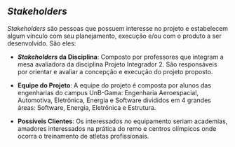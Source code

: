 ## _Stakeholders_

<!--
Jonathan: [OK]
-->

_Stakeholders_ são pessoas que possuem interesse no projeto e estabelecem algum vínculo com seu planejamento, execução e/ou com o produto a ser desenvolvido. São eles:

* **_Stakeholders_ da Disciplina**: Composto por professores que integram a mesa avaliadora da disciplina Projeto Integrador 2. São responsáveis por orientar e avaliar a concepção e execução do projeto proposto.

* **Equipe do Projeto**: A equipe do projeto é composta por alunos das engenharias do campus UnB-Gama: Engenharia Aeroespacial, Automotiva, Eletrônica, Energia e Software divididos em 4 grandes áreas: Software, Energia, Eletrônica e Estrutura.

* **Possíveis Clientes**: Os interessados no equipamento seriam academias, amadores interessados na prática do remo e centros olímpicos onde ocorra o treinamento de atletas profissionais.
